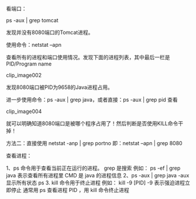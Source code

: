 看端口：

ps -aux | grep tomcat

发现并没有8080端口的Tomcat进程。

使用命令：netstat –apn

查看所有的进程和端口使用情况。发现下面的进程列表，其中最后一栏是PID/Program name

clip_image002

发现8080端口被PID为9658的Java进程占用。

进一步使用命令：ps -aux | grep java，或者直接：ps -aux | grep pid 查看

clip_image004

就可以明确知道8080端口是被哪个程序占用了！然后判断是否使用KILL命令干掉！


方法二：直接使用 netstat   -anp   |   grep  portno
即：netstat –apn | grep 8080



查看进程：

1、ps 命令用于查看当前正在运行的进程。
grep 是搜索
例如： ps -ef | grep java
表示查看所有进程里 CMD 是 java 的进程信息
2、ps -aux | grep java
-aux 显示所有状态
ps
3. kill 命令用于终止进程
例如： kill -9 [PID]
-9 表示强迫进程立即停止
通常用 ps 查看进程 PID ，用 kill 命令终止进程